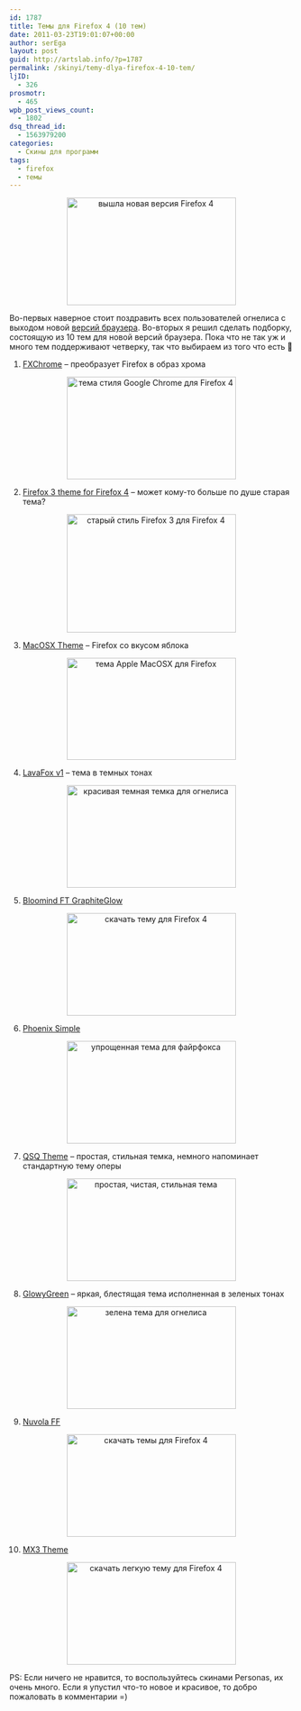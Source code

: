 ```yaml
---
id: 1787
title: Темы для Firefox 4 (10 тем)
date: 2011-03-23T19:01:07+00:00
author: serEga
layout: post
guid: http://artslab.info/?p=1787
permalink: /skinyi/temy-dlya-firefox-4-10-tem/
ljID:
  - 326
prosmotr:
  - 465
wpb_post_views_count:
  - 1802
dsq_thread_id:
  - 1563979200
categories:
  - Скины для программ
tags:
  - firefox
  - темы
---
```

<center>
  <a href="http://artslab.info/wp-content/uploads/firefox4_release.jpg"><img src="http://artslab.info/wp-content/uploads/firefox4_release-300x191.jpg" alt="вышла новая версия Firefox 4" title="firefox4_release" width="300" height="191" class="alignnone size-medium wp-image-1800" /></a>
</center>

Во-первых наверное стоит поздравить всех пользователей огнелиса с выходом новой [версий браузера](http://www.mozilla.com/ru/firefox/). Во-вторых я решил сделать подборку, состоящую из 10 тем для новой версий браузера. Пока что не так уж и много тем поддерживают четверку, так что выбираем из того что есть 🙂

1. [FXChrome](https://addons.mozilla.org/en-US/firefox/addon/fxchrome/) &#8211; преобразует Firefox в образ хрома

<center>
  <a href="http://artslab.info/wp-content/uploads/chrome_theme_for_firefox.jpg"><img src="http://artslab.info/wp-content/uploads/chrome_theme_for_firefox-300x182.jpg" alt="тема стиля Google Chrome для Firefox 4" title="chrome_theme_for_firefox" width="300" height="182" class="alignnone size-medium wp-image-1788" srcset="http://googledrive.com/host/0B9lHVSSSdxdxd0hjdUdmRzY3Tjg/chrome_theme_for_firefox-300x182.jpg 300w, http://googledrive.com/host/0B9lHVSSSdxdxd0hjdUdmRzY3Tjg/chrome_theme_for_firefox-1024x621.jpg 1024w" sizes="(max-width: 300px) 100vw, 300px" /></a>
</center>

2. [Firefox 3 theme for Firefox 4](https://addons.mozilla.org/en-uS/firefox/addon/firefox-3-theme-for-firefox/) &#8211; может кому-то больше по душе старая тема?

<center>
  <a href="http://artslab.info/wp-content/uploads/firefox3_theme_for_firefox4.jpg"><img src="http://artslab.info/wp-content/uploads/firefox3_theme_for_firefox4-300x210.jpg" alt="старый стиль Firefox 3 для Firefox 4" title="firefox3_theme_for_firefox4" width="300" height="210" class="alignnone size-medium wp-image-1789" srcset="http://googledrive.com/host/0B9lHVSSSdxdxd0hjdUdmRzY3Tjg/firefox3_theme_for_firefox4-300x210.jpg 300w, http://googledrive.com/host/0B9lHVSSSdxdxd0hjdUdmRzY3Tjg/firefox3_theme_for_firefox4.jpg 698w" sizes="(max-width: 300px) 100vw, 300px" /></a>
</center>

3. [MacOSX Theme](https://addons.mozilla.org/en-uS/firefox/addon/macosx-theme-firefox-4/) &#8211; Firefox со вкусом яблока

<center>
  <a href="http://artslab.info/wp-content/uploads/mac_osx_theme.jpg"><img src="http://artslab.info/wp-content/uploads/mac_osx_theme-300x181.jpg" alt="тема Apple MacOSX для Firefox" title="mac_osx_theme" width="300" height="181" class="alignnone size-medium wp-image-1790" srcset="http://googledrive.com/host/0B9lHVSSSdxdxd0hjdUdmRzY3Tjg/mac_osx_theme-300x181.jpg 300w, http://googledrive.com/host/0B9lHVSSSdxdxd0hjdUdmRzY3Tjg/mac_osx_theme-1024x620.jpg 1024w" sizes="(max-width: 300px) 100vw, 300px" /></a>
</center>



<!--more-->

4. [LavaFox v1](https://addons.mozilla.org/en-US/firefox/addon/lavafox-v1/) &#8211; тема в темных тонах

<center>
  <a href="http://artslab.info/wp-content/uploads/lavafox_dark_theme.jpg"><img src="http://artslab.info/wp-content/uploads/lavafox_dark_theme-300x182.jpg" alt="красивая темная темка для огнелиса" title="lavafox_dark_theme" width="300" height="182" class="alignnone size-medium wp-image-1791" srcset="http://googledrive.com/host/0B9lHVSSSdxdxd0hjdUdmRzY3Tjg/lavafox_dark_theme-300x182.jpg 300w, http://googledrive.com/host/0B9lHVSSSdxdxd0hjdUdmRzY3Tjg/lavafox_dark_theme-1024x621.jpg 1024w" sizes="(max-width: 300px) 100vw, 300px" /></a>
</center>

5. [Bloomind FT GraphiteGlow](https://addons.mozilla.org/en-uS/firefox/addon/bloomind-ft-graphiteglow/)

<center>
  <a href="http://artslab.info/wp-content/uploads/blomind_ft_graphiteglow.jpg"><img src="http://artslab.info/wp-content/uploads/blomind_ft_graphiteglow-300x182.jpg" alt="скачать тему для Firefox 4" title="blomind_ft_graphiteglow" width="300" height="182" class="alignnone size-medium wp-image-1792" srcset="http://googledrive.com/host/0B9lHVSSSdxdxd0hjdUdmRzY3Tjg/blomind_ft_graphiteglow-300x182.jpg 300w, http://googledrive.com/host/0B9lHVSSSdxdxd0hjdUdmRzY3Tjg/blomind_ft_graphiteglow-1024x621.jpg 1024w" sizes="(max-width: 300px) 100vw, 300px" /></a>
</center>

6. [Phoenix Simple](https://addons.mozilla.org/en-uS/firefox/addon/phoenix-simple/)

<center>
  <a href="http://artslab.info/wp-content/uploads/phoenix_simple.jpg"><img src="http://artslab.info/wp-content/uploads/phoenix_simple-300x182.jpg" alt="упрощенная тема для файрфокса" title="phoenix_simple" width="300" height="182" class="alignnone size-medium wp-image-1793" srcset="http://googledrive.com/host/0B9lHVSSSdxdxd0hjdUdmRzY3Tjg/phoenix_simple-300x182.jpg 300w, http://googledrive.com/host/0B9lHVSSSdxdxd0hjdUdmRzY3Tjg/phoenix_simple-1024x621.jpg 1024w" sizes="(max-width: 300px) 100vw, 300px" /></a>
</center>

7. [QSQ Theme](https://addons.mozilla.org/EN-US/firefox/addon/qsq/) &#8211; простая, стильная темка, немного напоминает стандартную тему оперы

<center>
  <a href="http://artslab.info/wp-content/uploads/qsq_theme1.jpg"><img src="http://artslab.info/wp-content/uploads/qsq_theme1-300x182.jpg" alt="простая, чистая, стильная тема" title="qsq_theme" width="300" height="182" class="alignnone size-medium wp-image-1796" srcset="http://googledrive.com/host/0B9lHVSSSdxdxd0hjdUdmRzY3Tjg/qsq_theme1-300x182.jpg 300w, http://googledrive.com/host/0B9lHVSSSdxdxd0hjdUdmRzY3Tjg/qsq_theme1-1024x621.jpg 1024w" sizes="(max-width: 300px) 100vw, 300px" /></a>
</center>

8. [GlowyGreen](https://addons.mozilla.org/en-uS/firefox/addon/glowygreen-8891/) &#8211; яркая, блестящая тема исполненная в зеленых тонах

<center>
  <a href="http://artslab.info/wp-content/uploads/glowygreen.jpg"><img src="http://artslab.info/wp-content/uploads/glowygreen-300x182.jpg" alt="зелена тема для огнелиса" title="glowygreen" width="300" height="182" class="alignnone size-medium wp-image-1797" srcset="http://googledrive.com/host/0B9lHVSSSdxdxd0hjdUdmRzY3Tjg/glowygreen-300x182.jpg 300w, http://googledrive.com/host/0B9lHVSSSdxdxd0hjdUdmRzY3Tjg/glowygreen-1024x621.jpg 1024w" sizes="(max-width: 300px) 100vw, 300px" /></a>
</center>

9. [Nuvola FF](https://addons.mozilla.org/en-uS/firefox/addon/nuvola-ff/)

<center>
  <a href="http://artslab.info/wp-content/uploads/nuvola_ff.jpg"><img src="http://artslab.info/wp-content/uploads/nuvola_ff-300x182.jpg" alt="скачать темы для Firefox 4" title="nuvola_ff" width="300" height="182" class="alignnone size-medium wp-image-1798" srcset="http://googledrive.com/host/0B9lHVSSSdxdxd0hjdUdmRzY3Tjg/nuvola_ff-300x182.jpg 300w, http://googledrive.com/host/0B9lHVSSSdxdxd0hjdUdmRzY3Tjg/nuvola_ff-1024x621.jpg 1024w" sizes="(max-width: 300px) 100vw, 300px" /></a>
</center>

10. [MX3 Theme](https://addons.mozilla.org/en-uS/firefox/addon/mx3/)

<center>
  <a href="http://artslab.info/wp-content/uploads/mx3.jpg"><img src="http://artslab.info/wp-content/uploads/mx3-300x182.jpg" alt="скачать легкую тему для Firefox 4" title="mx3" width="300" height="182" class="alignnone size-medium wp-image-1799" srcset="http://googledrive.com/host/0B9lHVSSSdxdxd0hjdUdmRzY3Tjg/mx3-300x182.jpg 300w, http://googledrive.com/host/0B9lHVSSSdxdxd0hjdUdmRzY3Tjg/mx3-1024x621.jpg 1024w" sizes="(max-width: 300px) 100vw, 300px" /></a>
</center>



PS: Если ничего не нравится, то воспользуйтесь скинами Personas, их очень много. Если я упустил что-то новое и красивое, то добро пожаловать в комментарии =)